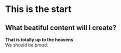 ---
---

# This is the start
## What beatiful content will I create?
**That is totally up to the heavens**  
We should be proud.